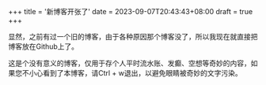 +++
title = '新博客开张了'
date = 2023-09-07T20:43:43+08:00
draft = true
+++

显然，之前有过一个旧的博客，由于各种原因那个博客没了，所以我现在就直接把博客放在Github上了。

这是个没有意义的博客，仅用于存个人平时流水账、发癫、空想等奇妙的内容，如果您不小心看到了本博客，请Ctrl + w退出，以避免眼睛被奇妙的文字污染。
